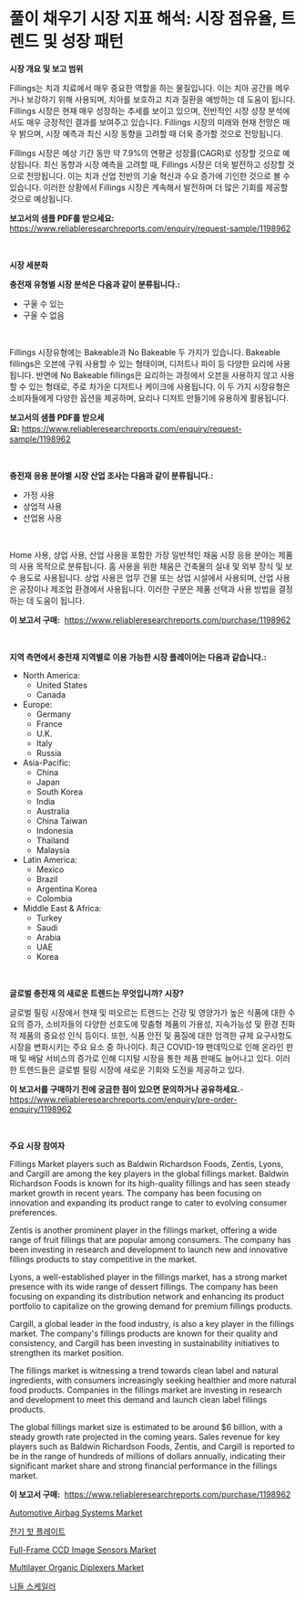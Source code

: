 <p><h1>풀이 채우기 시장 지표 해석: 시장 점유율, 트렌드 및 성장 패턴</h1></p><p><strong>시장 개요 및 보고 범위</strong></p>
<p><p>Fillings는 치과 치료에서 매우 중요한 역할을 하는 물질입니다. 이는 치아 공간을 메우거나 보강하기 위해 사용되며, 치아를 보호하고 치과 질환을 예방하는 데 도움이 됩니다. Fillings 시장은 현재 매우 성장하는 추세를 보이고 있으며, 전반적인 시장 성장 분석에서도 매우 긍정적인 결과를 보여주고 있습니다. Fillings 시장의 미래와 현재 전망은 매우 밝으며, 시장 예측과 최신 시장 동향을 고려할 때 더욱 증가할 것으로 전망됩니다.</p><p>Fillings 시장은 예상 기간 동안 약 7.9%의 연평균 성장률(CAGR)로 성장할 것으로 예상됩니다. 최신 동향과 시장 예측을 고려할 때, Fillings 시장은 더욱 발전하고 성장할 것으로 전망됩니다. 이는 치과 산업 전반의 기술 혁신과 수요 증가에 기인한 것으로 볼 수 있습니다. 이러한 상황에서 Fillings 시장은 계속해서 발전하며 더 많은 기회를 제공할 것으로 예상됩니다.</p></p>
<p><strong>보고서의 샘플 PDF를 받으세요:</strong> <a href="https://www.reliableresearchreports.com/enquiry/request-sample/1198962">https://www.reliableresearchreports.com/enquiry/request-sample/1198962</a></p>
<p>&nbsp;</p>
<p><strong>시장 세분화</strong></p>
<p><strong>충전재 유형별 시장 분석은 다음과 같이 분류됩니다.:</strong></p>
<p><ul><li>구울 수 있는</li><li>구울 수 없음</li></ul></p>
<p>&nbsp;</p>
<p><p>Fillings 시장유형에는 Bakeable과 No Bakeable 두 가지가 있습니다. Bakeable fillings은 오븐에 구워 사용할 수 있는 형태이며, 디저트나 파이 등 다양한 요리에 사용됩니다. 반면에 No Bakeable fillings은 요리하는 과정에서 오븐을 사용하지 않고 사용할 수 있는 형태로, 주로 차가운 디저트나 케이크에 사용됩니다. 이 두 가지 시장유형은 소비자들에게 다양한 옵션을 제공하며, 요리나 디저트 만들기에 유용하게 활용됩니다.</p></p>
<p><strong>보고서의 샘플 PDF를 받으세요:</strong>&nbsp;<a href="https://www.reliableresearchreports.com/enquiry/request-sample/1198962">https://www.reliableresearchreports.com/enquiry/request-sample/1198962</a></p>
<p>&nbsp;</p>
<p><strong> 충전재 응용 분야별 시장 산업 조사는 다음과 같이 분류됩니다.:</strong></p>
<p><ul><li>가정 사용</li><li>상업적 사용</li><li>산업용 사용</li></ul></p>
<p>&nbsp;</p>
<p><p>Home 사용, 상업 사용, 산업 사용을 포함한 가장 일반적인 채움 시장 응용 분야는 제품의 사용 목적으로 분류됩니다. 홈 사용을 위한 채움은 건축물의 실내 및 외부 장식 및 보수 용도로 사용됩니다. 상업 사용은 업무 건물 또는 상업 시설에서 사용되며, 산업 사용은 공장이나 제조업 환경에서 사용됩니다. 이러한 구분은 제품 선택과 사용 방법을 결정하는 데 도움이 됩니다.</p></p>
<p><strong>이 보고서 구매:</strong>&nbsp; <a href="https://www.reliableresearchreports.com/purchase/1198962">https://www.reliableresearchreports.com/purchase/1198962</a></p>
<p>&nbsp;</p>
<p><strong>지역 측면에서 충전재 지역별로 이용 가능한 시장 플레이어는 다음과 같습니다.:</strong></p>
<p><ul>
    <li>
        North America:
        <ul>
            <li>United States</li>
            <li>Canada</li>
        </ul>
    </li>
    <li>
        Europe:
        <ul>
            <li>Germany</li>
            <li>France</li>
            <li>U.K.</li>
            <li>Italy</li>
            <li>Russia</li>
        </ul>
    </li>
    <li>
        Asia-Pacific:
        <ul>
            <li>China</li>
            <li>Japan</li>
            <li>South Korea</li>
            <li>India</li>
            <li>Australia</li>
            <li>China Taiwan</li>
            <li>Indonesia</li>
            <li>Thailand</li>
            <li>Malaysia</li>
        </ul>
    </li>
    <li>
        Latin America:
        <ul>
            <li>Mexico</li>
            <li>Brazil</li>
            <li>Argentina Korea</li>
            <li>Colombia</li>
        </ul>
    </li>
    <li>
        Middle East & Africa:
        <ul>
            <li>Turkey</li>
            <li>Saudi</li>
            <li>Arabia</li>
            <li>UAE</li>
            <li>Korea</li>
        </ul>
    </li>
    </ul></p>
<p>&nbsp;</p>
<p><strong>글로벌 충전재 의 새로운 트렌드는 무엇입니까? 시장?</strong></p>
<p><p>글로벌 필링 시장에서 현재 및 떠오르는 트렌드는 건강 및 영양가가 높은 식품에 대한 수요의 증가, 소비자들의 다양한 선호도에 맞춤형 제품의 가용성, 지속가능성 및 환경 친화적 제품의 중요성 인식 등이다. 또한, 식품 안전 및 품질에 대한 엄격한 규제 요구사항도 시장을 변화시키는 주요 요소 중 하나이다. 최근 COVID-19 팬데믹으로 인해 온라인 판매 및 배달 서비스의 증가로 인해 디지털 시장을 통한 제품 판매도 늘어나고 있다. 이러한 트렌드들은 글로벌 필링 시장에 새로운 기회와 도전을 제공하고 있다.</p></p>
<p><strong>이 보고서를 구매하기 전에 궁금한 점이 있으면 문의하거나 공유하세요.</strong>- <a href="https://www.reliableresearchreports.com/enquiry/pre-order-enquiry/1198962">https://www.reliableresearchreports.com/enquiry/pre-order-enquiry/1198962</a></p>
<p>&nbsp;</p>
<p><strong>주요 시장 참여자</strong></p>
<p><p>Fillings Market players such as Baldwin Richardson Foods, Zentis, Lyons, and Cargill are among the key players in the global fillings market. Baldwin Richardson Foods is known for its high-quality fillings and has seen steady market growth in recent years. The company has been focusing on innovation and expanding its product range to cater to evolving consumer preferences.</p><p>Zentis is another prominent player in the fillings market, offering a wide range of fruit fillings that are popular among consumers. The company has been investing in research and development to launch new and innovative fillings products to stay competitive in the market.</p><p>Lyons, a well-established player in the fillings market, has a strong market presence with its wide range of dessert fillings. The company has been focusing on expanding its distribution network and enhancing its product portfolio to capitalize on the growing demand for premium fillings products.</p><p>Cargill, a global leader in the food industry, is also a key player in the fillings market. The company's fillings products are known for their quality and consistency, and Cargill has been investing in sustainability initiatives to strengthen its market position.</p><p>The fillings market is witnessing a trend towards clean label and natural ingredients, with consumers increasingly seeking healthier and more natural food products. Companies in the fillings market are investing in research and development to meet this demand and launch clean label fillings products.</p><p>The global fillings market size is estimated to be around $6 billion, with a steady growth rate projected in the coming years. Sales revenue for key players such as Baldwin Richardson Foods, Zentis, and Cargill is reported to be in the range of hundreds of millions of dollars annually, indicating their significant market share and strong financial performance in the fillings market.</p></p>
<p><strong>이 보고서 구매:</strong>&nbsp;&nbsp;<a href="https://www.reliableresearchreports.com/purchase/1198962">https://www.reliableresearchreports.com/purchase/1198962</a></p>
<p><p><a href="https://github.com/joannesouthgate/Market-Research-Report-List-2/blob/main/automotive-airbag-systems-market.md">Automotive Airbag Systems Market</a></p><p><a href="https://github.com/vss5505pa7z1p/Market-Research-Report-List-1/blob/main/4627598188358.md">전기 핫 플레이트</a></p><p><a href="https://issuu.com/reportprime-2/docs/full-frame-ccd-image-sensors-market-size-2030.pptx">Full-Frame CCD Image Sensors Market</a></p><p><a href="https://view.publitas.com/reportprime-1/global-multilayer-organic-diplexers-market-size-and-market-trends-insights-and-projections-from-2023-to-2030/">Multilayer Organic Diplexers Market</a></p><p><a href="https://medium.com/@nicholepatriciadoylenwnrjr0/2024%EB%85%84%EC%97%90%EC%84%9C-2031%EB%85%84%EA%B9%8C%EC%A7%80-%EA%B8%B0%EA%B0%84%EC%9D%84-%EC%9C%84%ED%95%9C-%EB%B0%94%EB%8A%98-%EC%8A%A4%EC%BC%80%EC%9D%BC%EB%9F%AC-%EC%8B%9C%EC%9E%A5-%EB%B6%84%EC%84%9D-%EB%B0%8F-%EA%B7%9C%EB%AA%A8-%EC%98%88%EC%B8%A1-9f59722c279a">니들 스케일러</a></p></p>
